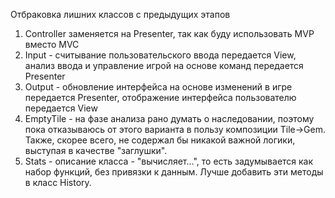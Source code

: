 Отбраковка лишних классов с предыдущих этапов

1. Controller заменяется на Presenter, так как буду использовать MVP вместо MVC
1. Input - считывание пользовательского ввода передается View, анализ ввода и управление игрой на основе команд передается Presenter
1. Output - обновление интерфейса на основе изменений в игре передается Presenter, отображение интерфейса пользователю передается View
1. EmptyTile - на фазе анализа рано думать о наследовании, поэтому пока отказываюсь от этого варианта в пользу композиции Tile->Gem. Также, скорее всего, не содержал бы никакой важной логики, выступая в качестве "заглушки".
1. Stats - описание класса - "вычисляет...", то есть задумывается как набор функций, без привязки к данным. Лучше добавить эти методы в класс History.